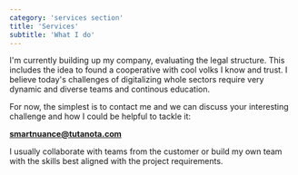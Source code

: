 ```yaml
---
category: 'services section'
title: 'Services'
subtitle: 'What I do'
---
```


I'm currently building up my company, evaluating the legal structure. This
includes the idea to found a cooperative with cool volks I know and trust. I
believe today's challenges of digitalizing whole sectors require very dynamic
and diverse teams and continous education.

For now, the simplest is to contact me and we can discuss your interesting
challenge and how I could be helpful to tackle it:

**smartnuance@tutanota.com**

I usually collaborate with teams from the customer or build my own team with the
skills best aligned with the project requirements.
